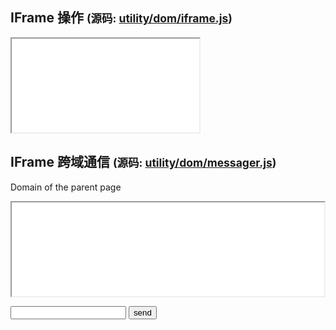 ## IFrame 操作 <small>(源码: [utility/dom/iframe.js](../../utility/dom/iframe.js))</small>

<iframe id="a" src="./iframe.html?frame=none"></iframe><script>var iframe = new IFrame("a"); iframe.ready(function () { trace(this.window.document.title); iframe.document.setStyle('color', 'red'); }).load(function () { trace(this.window.document.title); }); iframe.autoResize();</script>

## IFrame 跨域通信 <small>(源码: [utility/dom/messager.js](../../utility/dom/messager.js))</small>

Domain of the parent page <script>document.write('(' + location.protocol + '//' + location.host + ')');</script>

<iframe id="iframe" src="messager.html" width="500"></iframe>

<input id="message" onkeypress="if(event.keyCode === 13){sendMessage();}"> <input type="button" value="send" onclick="sendMessage();">

<script class="demo">var messenger = Messenger.initInParent(document.getElementById('iframe')); messenger.onmessage = function (data) { var newline = '\n'; var text = document.createTextNode(data + newline); document.getElementById('output').appendChild(text); }; function sendMessage() { var message = document.getElementById('message'); messenger.send(message.value); message.value = ''; }</script>
